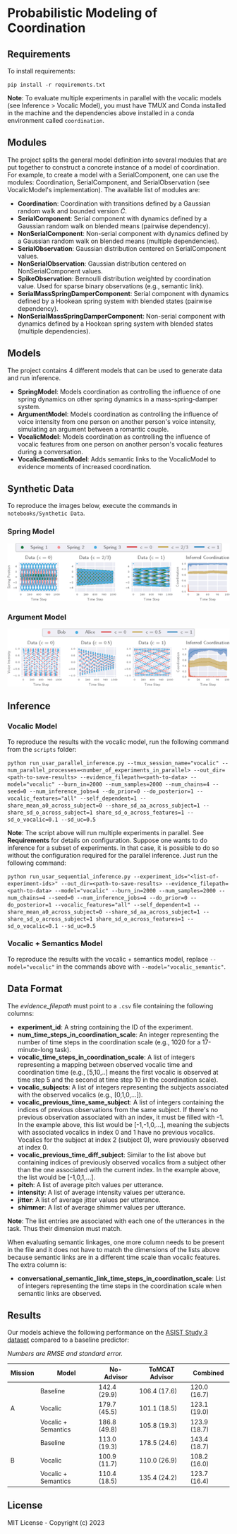 # Probabilistic Modeling of Coordination

## Requirements

To install requirements:

```setup
pip install -r requirements.txt
```

**Note**: To evaluate multiple experiments in parallel with the vocalic models (see Inference > Vocalic Model), you must have TMUX and Conda installed in the machine and the dependencies above installed in a conda environment called `coordination`.

## Modules

The project splits the general model definition into several modules that are put together to construct a concrete instance of a model of coordination. For example, to create a model with a SerialComponent, one can use the modules: Coordination, SerialComponent, and SerialObservation (see VocalicModel's implementation). The available list of modules are:

- **Coordination**: Coordination with transitions defined by a Gaussian random walk and bounded version $\tilde{C}$.
- **SerialComponent**: Serial component with dynamics defined by a Gaussian random walk on blended means (pairwise dependency).
- **NonSerialComponent**: Non-serial component with dynamics defined by a Gaussian random walk on blended means (multiple dependencies).
- **SerialObservation**: Gaussian distribution centered on SerialComponent values.
- **NonSerialObservation**: Gaussian distribution centered on NonSerialComponent values.
- **SpikeObservation**: Bernoulli distribution weighted by coordination value. Used for sparse binary observations (e.g., semantic link).
- **SerialMassSpringDamperComponent**: Serial component with dynamics defined by a Hookean spring system with blended states (pairwise dependency).
- **NonSerialMassSpringDamperComponent**: Non-serial component with dynamics defined by a Hookean spring system with blended states (multiple dependencies).

## Models

The project contains 4 different models that can be used to generate data and run inference.

- **SpringModel**: Models coordination as controlling the influence of one spring dynamics on other spring dynamics in a mass-spring-damper system.
- **ArgumentModel**: Models coordination as controlling the influence of voice intensity from one person on another person's voice intensity, simulating an argument between a romantic couple.
- **VocalicModel**: Models coordination as controlling the influence of vocalic features from one person on another person's vocalic features during a conversation.
- **VocalicSemanticModel**: Adds semantic links to the VocalicModel to evidence moments of increased coordination.

## Synthetic Data

To reproduce the images below, execute the commands in `notebooks/Synthetic Data`.

### Spring Model
![Spring Model](assets/images/results_spring_model.png)

### Argument Model
![Argument Model](assets/images/results_argument_model.png)

## Inference

### Vocalic Model

To reproduce the results with the vocalic model, run the following command from the `scripts` folder:

```parallel_inference
python run_usar_parallel_inference.py --tmux_session_name="vocalic" --num_parallel_processes=<number_of_experiments_in_parallel> --out_dir=<path-to-save-results> --evidence_filepath=<path-to-data> --model="vocalic" --burn_in=2000 --num_samples=2000 --num_chains=4 --seed=0 --num_inference_jobs=4 --do_prior=0 --do_posterior=1 --vocalic_features="all" --self_dependent=1 --share_mean_a0_across_subject=0 --share_sd_aa_across_subject=1 --share_sd_o_across_subject=1 share_sd_o_across_features=1 --sd_o_vocalic=0.1 --sd_uc=0.5
```

**Note**: The script above will run multiple experiments in parallel. See **Requirements** for details on configuration. Suppose one wants to do inference for a subset of experiments. In that case, it is possible to do so without the configuration required for the parallel inference. Just run the following command:

```sequential_inference
python run_usar_sequential_inference.py --experiment_ids="<list-of-experiment-ids>" --out_dir=<path-to-save-results> --evidence_filepath=<path-to-data> --model="vocalic" --burn_in=2000 --num_samples=2000 --num_chains=4 --seed=0 --num_inference_jobs=4 --do_prior=0 --do_posterior=1 --vocalic_features="all" --self_dependent=1 --share_mean_a0_across_subject=0 --share_sd_aa_across_subject=1 --share_sd_o_across_subject=1 share_sd_o_across_features=1 --sd_o_vocalic=0.1 --sd_uc=0.5
```

### Vocalic + Semantics Model

To reproduce the results with the vocalic + semantics model, replace `--model="vocalic"` in the commands above with `--model="vocalic_semantic"`.


## Data Format

The *evidence_filepath* must point to a `.csv` file containing the following columns:

- **experiment_id**: A string containing the ID of the experiment.
- **num_time_steps_in_coordination_scale**: An integer representing the number of time steps in the coordination scale (e.g., 1020 for a 17-minute-long task).
- **vocalic_time_steps_in_coordination_scale**: A list of integers representing a mapping between observed vocalic time and coordination time (e.g., [5,10,..] means the first vocalic is observed at time step 5 and the second at time step 10 in the coordination scale).
- **vocalic_subjects**: A list of integers representing the subjects associated with the observed vocalics (e.g., [0,1,0,...]).
- **vocalic_previous_time_same_subject**: A list of integers containing the indices of previous observations from the same subject. If there's no previous observation associated with an index, it must be filled with -1. In the example above, this list would be [-1,-1,0,...], meaning the subjects with associated vocalics in index 0 and 1 have no previous vocalics. Vocalics for the subject at index 2 (subject 0), were previously observed at index 0.
- **vocalic_previous_time_diff_subject**: Similar to the list above but containing indices of previously observed vocalics from a subject other than the one associated with the current index. In the example above, the list would be [-1,0,1,...].
- **pitch**: A list of average pitch values per utterance.
- **intensity**: A list of average intensity values per utterance.
- **jitter**: A list of average jitter values per utterance.
- **shimmer**: A list of average shimmer values per utterance.
 
**Note**: The list entries are associated with each one of the utterances in the task. Thus their dimension must match.

When evaluating semantic linkages, one more column needs to be present in the file and it does not have to match the dimensions of the lists above because semantic links are in a different time scale than vocalic features. The extra column is:

- **conversational_semantic_link_time_steps_in_coordination_scale**: List of integers representing the time steps in the coordination scale when semantic links are observed. 

## Results

Our models achieve the following performance on the [ASIST Study 3 dataset](https://dataverse.asu.edu/dataset.xhtml?persistentId=doi:10.48349/ASU/QDQ4MH) compared to a baseline predictor:

*Numbers are RMSE and standard error.*  

| Mission | Model                                                                | No-Advisor   | ToMCAT Advisor | Combined     |
|---------|----------------------------------------------------------------------|--------------|----------------|--------------|
|         | Baseline                                                             | 142.4 (29.9) | 106.4 (17.6)   | 120.0 (16.7) | 
| A       | Vocalic                                                              | 179.7 (45.5) | 101.1 (18.5)   | 123.1 (19.0) |
|         | Vocalic + Semantics                                                  | 186.8 (49.8) | 105.8 (19.3)   | 123.9 (18.7) |
|         | Baseline                                                             | 113.0 (19.3) | 178.5 (24.6)   | 143.4 (18.7) | 
| B       | Vocalic                                                              | 100.9 (11.7) | 110.0 (26.9)   | 108.2 (16.0) |
|         | Vocalic + Semantics                                                  | 110.4 (18.5) | 135.4 (24.2)   | 123.7 (16.4) |

## License

MIT License - Copyright (c) 2023